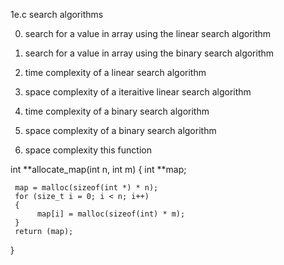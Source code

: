 1e.c search algorithms

0. search for a value in array using the linear search algorithm

1. search for a value in array using the binary search algorithm

2. time complexity of a linear search algorithm

3. space complexity of a iteraitive linear search algorithm

4. time complexity of a binary search algorithm

5. space complexity of a binary search algorithm

6. space complexity this function

int **allocate_map(int n, int m)
{
     int **map;

     map = malloc(sizeof(int *) * n);
     for (size_t i = 0; i < n; i++)
     {
          map[i] = malloc(sizeof(int) * m);
     }
     return (map);
}